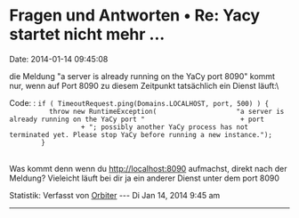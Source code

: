Fragen und Antworten • Re: Yacy startet nicht mehr \...
=======================================================

Date: 2014-01-14 09:45:08

die Meldung \"a server is already running on the YaCy port 8090\" kommt
nur, wenn auf Port 8090 zu diesem Zeitpunkt tatsächlich ein Dienst
läuft:\

Code: 
:   `if ( TimeoutRequest.ping(Domains.LOCALHOST, port, 500) ) {                throw new RuntimeException(                    "a server is already running on the YaCy port "                        + port                        + "; possibly another YaCy process has not terminated yet. Please stop YaCy before running a new instance.");            }`

\
Was kommt denn wenn du <http://localhost:8090> aufmachst, direkt nach
der Meldung? Vieleicht läuft bei dir ja ein anderer Dienst unter dem
port 8090

Statistik: Verfasst von
[Orbiter](http://forum.yacy-websuche.de/memberlist.php?mode=viewprofile&u=2)
--- Di Jan 14, 2014 9:45 am

------------------------------------------------------------------------
